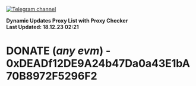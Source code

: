 [![Telegram channel](https://img.shields.io/endpoint?url=https://runkit.io/damiankrawczyk/telegram-badge/branches/master?url=https://t.me/n4z4v0d)](https://t.me/n4z4v0d) 

**Dynamic Updates Proxy List with Proxy Checker**  
**Last Updated: 18.12.23 02:21**

# DONATE (_any evm_) - 0xDEADf12DE9A24b47Da0a43E1bA70B8972F5296F2
